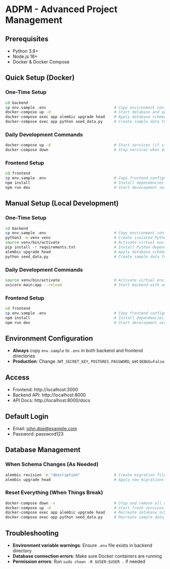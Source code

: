 # ADPM - Advanced Project Management

## Prerequisites

- Python 3.8+
- Node.js 18+
- Docker & Docker Compose

## Quick Setup (Docker)

### One-Time Setup
```bash
cd backend
cp env.sample .env                              # Copy environment configuration
docker-compose up -d                            # Start database and app services
docker-compose exec app alembic upgrade head    # Apply database schema
docker-compose exec app python seed_data.py     # Create sample data for testing
```

### Daily Development Commands
```bash
docker-compose up -d                            # Start services (if stopped)
docker-compose down                             # Stop services when done
```

### Frontend Setup
```bash
cd frontend
cp env.sample .env                              # Copy frontend configuration (one-time)
npm install                                     # Install dependencies (one-time)
npm run dev                                     # Start development server (daily)
```

## Manual Setup (Local Development)

### One-Time Setup
```bash
cd backend
cp env.sample .env                              # Copy environment configuration
python3 -m venv venv                            # Create isolated Python environment
source venv/bin/activate                        # Activate virtual environment
pip install -r requirements.txt                 # Install Python dependencies
alembic upgrade head                            # Apply database schema
python seed_data.py                             # Create sample data for testing
```

### Daily Development Commands
```bash
source venv/bin/activate                        # Activate virtual environment
uvicorn main:app --reload                       # Start backend with auto-reload
```

### Frontend Setup
```bash
cd frontend
cp env.sample .env                              # Copy frontend configuration (one-time)
npm install                                     # Install dependencies (one-time)
npm run dev                                     # Start development server (daily)
```

## Environment Configuration

- **Always** copy `env.sample` to `.env` in both backend and frontend directories
- **Production**: Change `JWT_SECRET_KEY`, `POSTGRES_PASSWORD`, set `DEBUG=False`

## Access

- Frontend: http://localhost:3000
- Backend API: http://localhost:8000
- API Docs: http://localhost:8000/docs

## Default Login
- Email: john.doe@example.com
- Password: password123

## Database Management

### When Schema Changes (As Needed)
```bash
alembic revision -m "description"               # Create migration file for schema changes
alembic upgrade head                            # Apply new migrations to database
```

### Reset Everything (When Things Break)
```bash
docker-compose down -v                          # Stop and remove all data
docker-compose up -d                            # Start fresh services
docker-compose exec app alembic upgrade head    # Recreate database schema
docker-compose exec app python seed_data.py     # Recreate sample data
```

## Troubleshooting

- **Environment variable warnings**: Ensure `.env` file exists in backend directory
- **Database connection errors**: Make sure Docker containers are running
- **Permission errors**: Run `sudo chown -R $USER:$USER .` if needed 